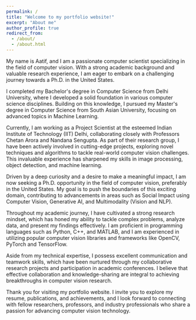 ```yaml
---
permalink: /
title: "Welcome to my portfolio website!"
excerpt: "About me"
author_profile: true
redirect_from: 
  - /about/
  - /about.html
---
```


My name is Aatif, and I am a passionate computer scientist specializing in the field of computer vision. With a strong academic background and valuable research experience, I am eager to embark on a challenging journey towards a Ph.D. in the United States.

I completed my Bachelor's degree in Computer Science from Delhi University, where I developed a solid foundation in various computer science disciplines. Building on this knowledge, I pursued my Master's degree in Computer Science from South Asian University, focusing on advanced topics in Machine Learning.

Currently, I am working as a Project Scientist at the esteemed Indian Institute of Technology (IIT) Delhi, collaborating closely with Professors Chetan Arora and Nandana Sengupta. As part of their research group, I have been actively involved in cutting-edge projects, exploring novel techniques and algorithms to tackle real-world computer vision challenges. This invaluable experience has sharpened my skills in image processing, object detection, and machine learning.

Driven by a deep curiosity and a desire to make a meaningful impact, I am now seeking a Ph.D. opportunity in the field of computer vision, preferably in the United States. My goal is to push the boundaries of this exciting domain, contributing to advancements in areas such as Social Impact using Computer Vision, Generative AI, and Multimodality (Vision and NLP).

Throughout my academic journey, I have cultivated a strong research mindset, which has honed my ability to tackle complex problems, analyze data, and present my findings effectively. I am proficient in programming languages such as Python, C++, and MATLAB, and I am experienced in utilizing popular computer vision libraries and frameworks like OpenCV, PyTorch and TensorFlow.

Aside from my technical expertise, I possess excellent communication and teamwork skills, which have been nurtured through my collaborative research projects and participation in academic conferences. I believe that effective collaboration and knowledge-sharing are integral to achieving breakthroughs in computer vision research.

Thank you for visiting my portfolio website. I invite you to explore my resume, publications, and achievements, and I look forward to connecting with fellow researchers, professors, and industry professionals who share a passion for advancing computer vision technology.